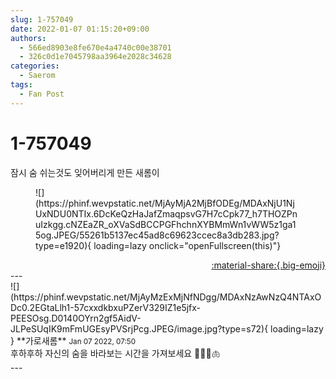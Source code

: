 ```yaml
---
slug: 1-757049
date: 2022-01-07 01:15:20+09:00
authors:
  - 566ed8903e8fe670e4a4740c00e38701
  - 326c0d1e7045798aa3964e2028c34628
categories:
  - Saerom
tags:
  - Fan Post
---
```


# 1-757049

<div class="post-container" markdown="1">
<div class="content-container md-sidebar__scrollwrap" markdown="1">

잠시 숨 쉬는것도 잊어버리게 만든 새롬이
<figure markdown="1">
![](https://phinf.wevpstatic.net/MjAyMjA2MjBfODEg/MDAxNjU1NjUxNDU0NTIx.6DcKeQzHaJafZmaqpsvG7H7cCpk77_h7THOZPnuIzkgg.cNZEaZR_oXVaSdBCCPGFhchnXYBMmWn1vWW5z1ga15og.JPEG/55261b5137ec45ad8c69623ccec8a3db283.jpg?type=e1920){ loading=lazy onclick="openFullscreen(this)"}
</figure>


</div>
</div>

<div style="text-align: right;" markdown="1">
<a href="https://weverse.io/fromis9/fanpost/1-757049" style="text-align: right;">:material-share:{.big-emoji}</a>
</div>
---

<div class="comments-container md-sidebar__scrollwrap" markdown="1">
<div class="comment" markdown="1">
<div class='id-container' markdown="1">
![](https://phinf.wevpstatic.net/MjAyMzExMjNfNDgg/MDAxNzAwNzQ4NTAxODc0.2EGtaLlh1-57cxxdkbxuPZerV329IZ1e5jfx-PEESOsg.D0140OYrn2gf5AidV-JLPeSUqIK9mFmUGEsyPVSrjPcg.JPEG/image.jpg?type=s72){ loading=lazy }
**<span class="artist">가로새롬</span>** <small>Jan 07 2022, 07:50</small><br>
</div>
<div class='comment-body' markdown="1">
후하후하 자신의 숨을 바라보는 시간을 가져보세요 👄👃🏻🫁
</div>
</div>
</div>
---
